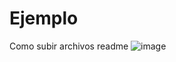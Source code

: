 # Ejemplo
Como subir archivos readme
![image](https://github.com/OrlandoUrbanoTrejov/Ejemplo/assets/91504341/758ec771-3dc5-47e3-990e-27924ce05200)


